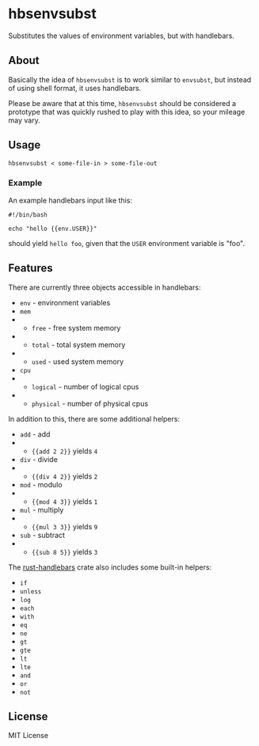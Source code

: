 # hbsenvsubst

Substitutes the values of environment variables, but with handlebars.

## About

Basically the idea of `hbsenvsubst` is to work similar to `envsubst`, but instead of using
shell format, it uses handlebars.

Please be aware that at this time, `hbsenvsubst` should be considered a prototype that was quickly
rushed to play with this idea, so your mileage may vary.

## Usage

```shell
hbsenvsubst < some-file-in > some-file-out
```

### Example

An example handlebars input like this:

```shell
#!/bin/bash

echo "hello {{env.USER}}"
```

should yield `hello foo`, given that the `USER` environment variable is "foo".

## Features

There are currently three objects accessible in handlebars:

* `env` - environment variables
* `mem`
* * `free` - free system memory
* * `total` - total system memory
* * `used` - used system memory
* `cpu`
* * `logical` - number of logical cpus
* * `physical` - number of physical cpus

In addition to this, there are some additional helpers:

* `add` - add
* * `{{add 2 2}}` yields `4`
* `div` - divide
* * `{{div 4 2}}` yields `2`
* `mod` - modulo
* * `{{mod 4 3}}` yields `1`
* `mul` - multiply
* * `{{mul 3 3}}` yields `9`
* `sub` - subtract
* * `{{sub 8 5}}` yields `3`

The [rust-handlebars](https://github.com/sunng87/handlebars-rust) crate also includes some built-in
helpers:

* `if`
* `unless`
* `log`
* `each`
* `with`
* `eq`
* `ne`
* `gt`
* `gte`
* `lt`
* `lte`
* `and`
* `or`
* `not`

## License

MIT License
